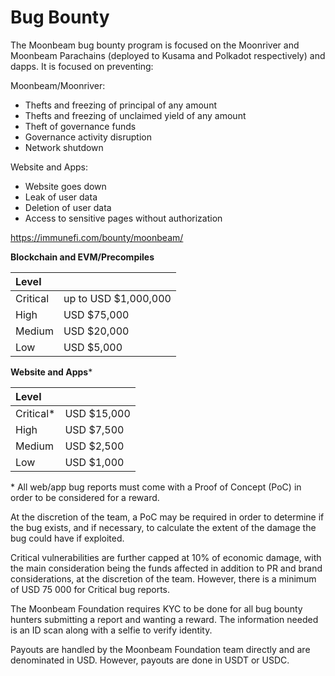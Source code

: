 # Bug Bounty

The Moonbeam bug bounty program is focused on the Moonriver and Moonbeam Parachains (deployed to Kusama and Polkadot respectively) and dapps. It is focused on preventing:

Moonbeam/Moonriver:
* Thefts and freezing of principal of any amount
* Thefts and freezing of unclaimed yield of any amount
* Theft of governance funds 
* Governance activity disruption
* Network shutdown

Website and Apps:
* Website goes down
* Leak of user data
* Deletion of user data
* Access to sensitive pages without authorization

https://immunefi.com/bounty/moonbeam/

**Blockchain and EVM/Precompiles**

| Level |  |
| :--- | :--- |
| Critical | up to USD $1,000,000 |
| High | USD $75,000 |
| Medium | USD $20,000 |
| Low | USD $5,000 |

**Website and Apps**\*

| Level |  |
| :--- | :--- |
| Critical\* | USD $15,000 |
| High | USD $7,500 |
| Medium | USD $2,500 |
| Low | USD $1,000 |

\* All web/app bug reports must come with a Proof of Concept (PoC) in order to be considered for a reward. 

At the discretion of the team, a PoC may be required in order to determine if the bug exists, and if necessary, to calculate the extent of the damage the bug could have if exploited.

Critical vulnerabilities are further capped at 10% of economic damage, with the main consideration being the funds affected in addition to PR and brand considerations, at the discretion of the team. However, there is a minimum of USD 75 000 for Critical bug reports.

The Moonbeam Foundation requires KYC to be done for all bug bounty hunters submitting a report and wanting a reward. The information needed is an ID scan along with a selfie to verify identity. 

Payouts are handled by the Moonbeam Foundation team directly and are denominated in USD. However, payouts are done in USDT or USDC.
